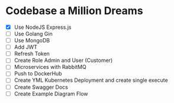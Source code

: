 # Codebase a Million Dreams

- [x] Use NodeJS Express.js
- [ ] Use Golang Gin
- [ ] Use MongoDB
- [ ] Add JWT
- [ ] Refresh Token
- [ ] Create Role Admin and User (Customer)
- [ ] Microservices with RabbitMQ
- [ ] Push to DockerHub
- [ ] Create YML Kubernetes Deployment and create single execute
- [ ] Create Swagger Docs
- [ ] Create Example Diagram Flow
